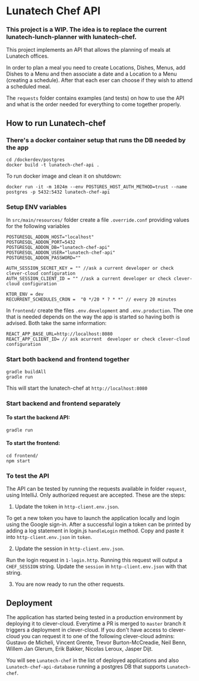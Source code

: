 # Lunatech Chef API

### This project is a WIP. The idea is to replace the current lunatech-lunch-planner with lunatech-chef.


This project implements an API that allows the planning of meals at Lunatech offices.

In order to plan a meal you need to create Locations, Dishes, Menus, add Dishes to a Menu and then associate a date and a Location to a Menu (creating a schedule).
After that each eser can choose if they wish to attend a scheduled meal.

The `requests` folder contains examples (and tests) on how to use the API and what is the order needed for everything to come together properly.

## How to run Lunatech-chef

### There's a docker container setup that runs the DB needed by the app

```commandline
cd /dockerdev/postgres
docker build -t lunatech-chef-api .
```
To run docker image and clean it on shutdown:
```commandline
docker run -it -m 1024m --env POSTGRES_HOST_AUTH_METHOD=trust --name postgres -p 5432:5432 lunatech-chef-api
```

### Setup ENV variables
In `src/main/resources/` folder create a file `.override.conf` providing values for the following variables

```hocon
POSTGRESQL_ADDON_HOST="localhost"
POSTGRESQL_ADDON_PORT=5432
POSTGRESQL_ADDON_DB="lunatech-chef-api"
POSTGRESQL_ADDON_USER="lunatech-chef-api"
POSTGRESQL_ADDON_PASSWORD=""

AUTH_SESSION_SECRET_KEY = "" //ask a current developer or check clever-cloud configuration
AUTH_SESSION_CLIENT_ID = "" //ask a current developer or check clever-cloud configuration

KTOR_ENV = dev
RECURRENT_SCHEDULES_CRON =  "0 */20 * ? * *" // every 20 minutes
```

In `frontend/` create the files `.env.development` and `.env.production`. The one that is needed depends on the way the app is started so having both is advised.
Both take the same information:
```hocon
REACT_APP_BASE_URL=http://localhost:8080
REACT_APP_CLIENT_ID= // ask acurrent  developer or check clever-cloud configuration
```

### Start both backend and frontend together
```commandline
gradle buildAll
gradle run
```

This will start the lunatech-chef at `http://localhost:8080`

### Start backend and frontend separately

#### To start the backend API:
```commandline
gradle run
```

#### To start the frontend:
```commandline
cd frontend/
npm start
```

### To test the API
The API can be tested by running the requests available in folder `request`, using IntelliJ.
Only authorized request are accepted. These are the steps:

1. Update the token in `http-client.env.json`.

 To get a new token you have to launch the application locally and login using the Google sign-in.
After a successful login a token can be printed by adding a log statement in login.js `handleLogin` method. 
Copy and paste it into `http-client.env.json` in `token`.

2. Update the session in `http-client.env.json`.

Run the login request in `1-login.http`.
Running this request will output a `CHEF_SESSION` string. Update the `session` in `http-client.env.json` with that string.

3. You are now ready to run the other requests.

## Deployment
The application has started being tested in a production environment by deploying it to clever-cloud. Everytime a PR is merged to `master` branch it
triggers a deployment in clever-cloud.
If you don't have access to clever-cloud you can request it to one of the following clever-cloud admins:
Gustavo de Micheli, Vincent Grente, Trevor Burton-McCreadie, Neil Benn, Willem Jan Glerum, Erik Bakker, Nicolas Leroux, Jasper Dijt.

You will see `Lunatech-chef` in the list of deployed applications and also `Lunatech-chef-api-database` running a postgres DB that supports `Lunatech-chef`.